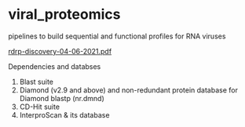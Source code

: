 # viral_proteomics
pipelines to build sequential and functional profiles for RNA viruses

[rdrp-discovery-04-06-2021.pdf](https://github.com/lynceuslq/viral_proteomics/files/6788332/rdrp-discovery-04-06-2021.pdf)

Dependencies and databses 
1. Blast suite
2. Diamond (v2.9 and above) and non-redundant protein database for Diamond blastp (nr.dmnd)
3. CD-Hit suite
4. InterproScan & its database
